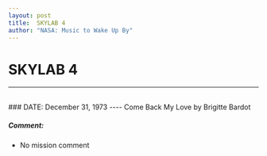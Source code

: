 ```yaml
---
layout: post
title:  SKYLAB 4
author: "NASA: Music to Wake Up By"
---
```


# SKYLAB 4
----
<br/>
### DATE: December 31, 1973
----
Come Back My Love by Brigitte Bardot

##### Comment:
* No mission comment
